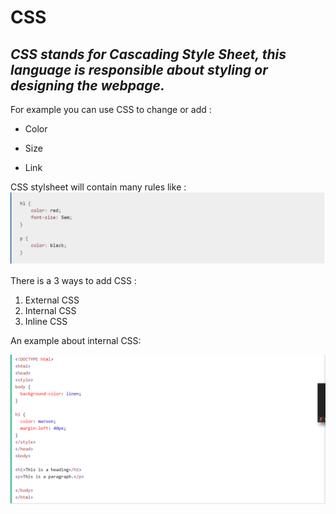# CSS

## *CSS stands for Cascading Style Sheet, this language is responsible about styling or designing the webpage.*

 For example you can use CSS to change or add :
 - Color
 + Size
 * Link


 CSS stylsheet will contain many rules like :
 ![Img](CSS.PNG) 

 There is a 3 ways to add CSS :

 1. External CSS
 2. Internal CSS
 3. Inline CSS

 An example about  internal CSS:

![Img2](CSS2.PNG)





